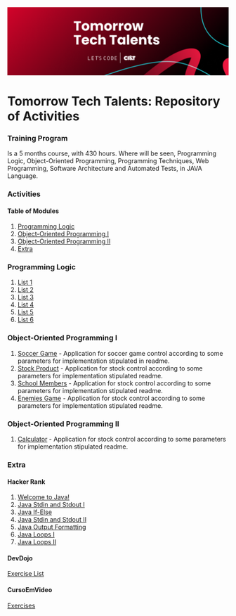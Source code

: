 <img src="https://github.com/RitaFer/tomorrow-tech-talents/blob/main/assets/TomorrowTechTalentsLogo.svg" style="width: 300%, height: auto, margin-left: auto, margin-left: auto" />

# Tomorrow Tech Talents: Repository of Activities

### Training Program

Is a 5 months course, with 430 hours. Where will be seen, Programming Logic, Object-Oriented Programming, Programming Techniques, Web Programming, Software Architecture and Automated Tests, in JAVA Language.

### Activities

#### Table of Modules

1. [Programming Logic](#programming-logic)
2. [Object-Oriented Programming I](#object-oriented-programming-i)
3. [Object-Oriented Programming II](#object-oriented-programming-ii)
4. [Extra](#extra)

### Programming Logic
1. [List 1](https://github.com/RitaFer/tomorrow-tech-talents/tree/main/src/programminglogic/class01)
2. [List 2](https://github.com/RitaFer/tomorrow-tech-talents/tree/main/src/programminglogic/class02)
3. [List 3](https://github.com/RitaFer/tomorrow-tech-talents/tree/main/src/programminglogic/class03)
4. [List 4](https://github.com/RitaFer/tomorrow-tech-talents/tree/main/src/programminglogic/class04)
5. [List 5](https://github.com/RitaFer/tomorrow-tech-talents/tree/main/src/programminglogic/class05)
6. [List 6](https://github.com/RitaFer/tomorrow-tech-talents/tree/main/src/programminglogic/class06)

### Object-Oriented Programming I
1. [Soccer Game](https://github.com/RitaFer/tomorrow-tech-talents/tree/main/src/oopi/soccer) -  Application for soccer game control according to some parameters for implementation stipulated in readme.
2. [Stock Product](https://github.com/RitaFer/tomorrow-tech-talents/tree/main/src/oopi/stock) - Application for stock control according to some parameters for implementation stipulated readme.
3. [School Members](https://github.com/RitaFer/tomorrow-tech-talents/tree/main/src/oopi/school) - Application for stock control according to some parameters for implementation stipulated readme.
4. [Enemies Game](https://github.com/RitaFer/tomorrow-tech-talents/tree/main/src/oopi/enemies) - Application for stock control according to some parameters for implementation stipulated readme.

### Object-Oriented Programming II
1. [Calculator](https://github.com/RitaFer/tomorrow-tech-talents/tree/main/src/oopii/calculator) - Application for stock control according to some parameters for implementation stipulated readme.

### Extra
#### Hacker Rank
1. [Welcome to Java!](https://github.com/RitaFer/tomorrow-tech-talents/blob/main/src/extras/hackerrank/d01.java)
2. [Java Stdin and Stdout I](https://github.com/RitaFer/tomorrow-tech-talents/blob/main/src/extras/hackerrank/d02.java)
3. [Java If-Else](https://github.com/RitaFer/tomorrow-tech-talents/blob/main/src/extras/hackerrank/d03.java)
4. [Java Stdin and Stdout II](https://github.com/RitaFer/tomorrow-tech-talents/blob/main/src/extras/hackerrank/d04.java)
5. [Java Output Formatting](https://github.com/RitaFer/tomorrow-tech-talents/blob/main/src/extras/hackerrank/d05.java)
6. [Java Loops I](https://github.com/RitaFer/tomorrow-tech-talents/blob/main/src/extras/hackerrank/d06.java)
7. [Java Loops II](https://github.com/RitaFer/tomorrow-tech-talents/blob/main/src/extras/hackerrank/d07.java)

#### DevDojo
[Exercise List](https://github.com/RitaFer/tomorrow-tech-talents/tree/main/src/extras/devdojo)

#### CursoEmVideo
[Exercises](https://github.com/RitaFer/tomorrow-tech-talents/tree/main/src/extras/cursoemvideo)
